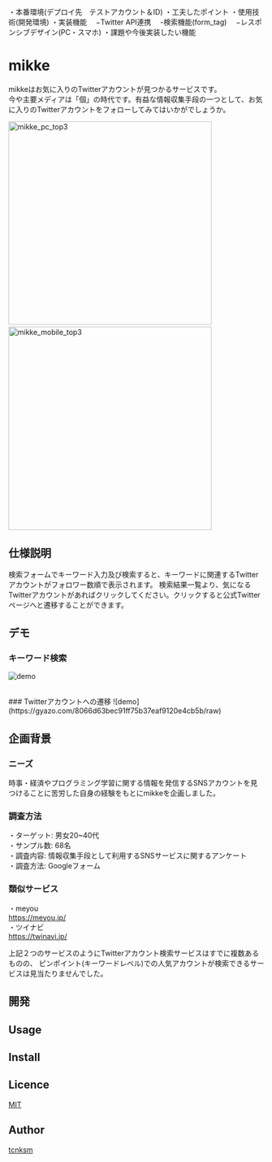 
・本番環境(デプロイ先　テストアカウント＆ID)
・工夫したポイント
・使用技術(開発環境)
・実装機能
　−Twitter API連携
　-検索機能(form_tag)
　−レスポンシブデザイン(PC・スマホ)
・課題や今後実装したい機能

# mikke
mikkeはお気に入りのTwitterアカウントが見つかるサービスです。<br>
今や主要メディアは「個」の時代です。有益な情報収集手段の一つとして、お気に入りのTwitterアカウントをフォローしてみてはいかがでしょうか。

<img height="400" alt="mikke_pc_top3" src="https://user-images.githubusercontent.com/64205946/86460653-b8ea5b80-bd63-11ea-8d9d-50263463c6fb.png">　　<img height="400" alt="mikke_mobile_top3" src="https://user-images.githubusercontent.com/64205946/86460874-19799880-bd64-11ea-8150-d8528ffd8802.png">

## 仕様説明
検索フォームでキーワード入力及び検索すると、キーワードに関連するTwitterアカウントがフォロワー数順で表示されます。
検索結果一覧より、気になるTwitterアカウントがあればクリックしてください。クリックすると公式Twitterページへと遷移することができます。

## デモ
### キーワード検索
![demo](https://gyazo.com/928b018c4f5b763c3b95e8100aaa0e8f/raw)

<br>
### Twitterアカウントへの遷移
![demo](https://gyazo.com/8066d63bec91ff75b37eaf9120e4cb5b/raw)

## 企画背景
### ニーズ
時事・経済やプログラミング学習に関する情報を発信するSNSアカウントを見つけることに苦労した自身の経験をもとにmikkeを企画しました。

### 調査方法
・ターゲット: 男女20~40代<br>
・サンプル数: 68名<br>
・調査内容: 情報収集手段として利用するSNSサービスに関するアンケート<br>
・調査方法: Googleフォーム<br>

### 類似サービス
・meyou<br>
https://meyou.jp/<br>
・ツイナビ<br>
https://twinavi.jp/<br>

上記２つのサービスのようにTwitterアカウント検索サービスはすでに複数あるものの、
ピンポイント(キーワードレベル)での人気アカウントが検索できるサービスは見当たりませんでした。

## 開発

## Usage

## Install

## Licence

[MIT](https://github.com/tcnksm/tool/blob/master/LICENCE)

## Author

[tcnksm](https://github.com/tcnksm)
